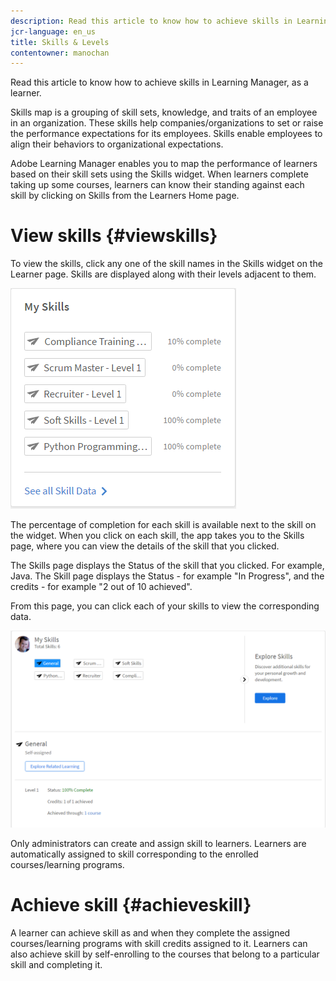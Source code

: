 ```yaml
---
description: Read this article to know how to achieve skills in Learning Manager, as a learner.
jcr-language: en_us
title: Skills & Levels
contentowner: manochan
---
```

Read this article to know how to achieve skills in Learning Manager, as a learner.

Skills map is a grouping of skill sets, knowledge, and traits of an employee in an organization. These skills help companies/organizations to set or raise the performance expectations for its employees. Skills enable employees to align their behaviors to organizational expectations.

Adobe Learning Manager enables you to map the performance of learners based on their skill sets using the Skills widget. When learners complete taking up some courses, learners can know their standing against each skill&nbsp;by clicking on Skills from the Learners Home page.

# View skills {#viewskills}

To view the skills, click any one of the skill names in the Skills widget on the Learner page. Skills are displayed along with their levels adjacent to them.

![](assets/learner-skills1.png)

The percentage of completion for each skill is available next to the skill on the widget. When you click on each skill, the app takes you to the Skills page, where you can view the details of the skill that you clicked.

The Skills page displays the Status of the skill that you clicked. For example, Java. The Skill page displays the Status - for example "In Progress", and the credits - for example "2 out of 10 achieved".

From this page, you can click each of your skills to view the corresponding data.

![](assets/learner-skills2.png)

Only administrators can create and assign skill to learners. Learners are automatically assigned to skill corresponding to the enrolled courses/learning programs.

# Achieve skill  {#achieveskill}

A learner can achieve skill as and when they complete the assigned courses/learning programs with skill credits assigned to it. Learners can also achieve skill by self-enrolling to the courses that belong to a particular skill and completing it.
